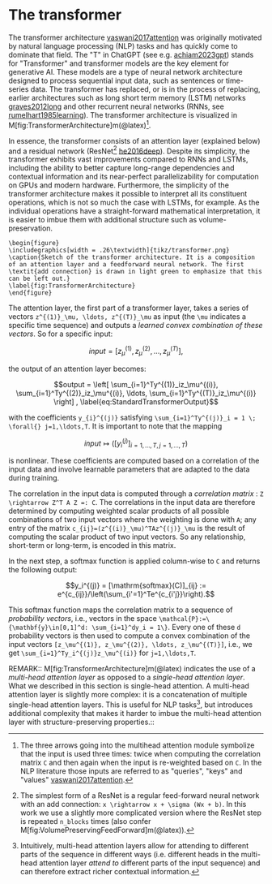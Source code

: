 # The transformer

The transformer architecture [vaswani2017attention](@cite) was originally motivated by natural language processing (NLP) tasks and has quickly come to dominate that field. The "T" in ChatGPT (see e.g. [achiam2023gpt](@cite)) stands for "Transformer" and transformer models are the key element for generative AI. These models are a type of neural network architecture designed to process sequential input data, such as sentences or time-series data. The transformer has replaced, or is in the process of replacing, earlier architectures such as long short term memory (LSTM) networks [graves2012long](@cite) and other recurrent neural networks (RNNs, see [rumelhart1985learning](@cite)). The transformer architecture is visualized in M[fig:TransformerArchitecture]m(@latex)[^1].

[^1]: The three arrows going into the multihead attention module symbolize that the input is used three times: twice when computing the correlation matrix ``C`` and then again when the input is re-weighted based on ``C``. In the NLP literature those inputs are referred to as "queries", "keys" and "values" [vaswani2017attention](@cite).

In essence, the transformer consists of an attention layer (explained below) and a residual network (ResNet[^2] [he2016deep](@cite)). Despite its simplicity, the transformer exhibits vast improvements compared to RNNs and LSTMs, including the ability to better capture long-range dependencies and contextual information and its near-perfect parallelizability for computation on GPUs and modern hardware.
Furthermore, the simplicity of the transformer architecture makes it possible to interpret all its constituent operations, which is not so much the case with LSTMs, for example. As the individual operations have a straight-forward mathematical interpretation, it is easier to imbue them with additional structure such as volume-preservation.

[^2]: The simplest form of a ResNet is a regular feed-forward neural network with an add connection: ``x \rightarrow x + \sigma (Wx + b)``. In this work we use a slightly more complicated version where the ResNet step is repeated `n_blocks` times (also confer M[fig:VolumePreservingFeedForward]m(@latex)).

```@raw latex
\begin{figure}
\includegraphics[width = .26\textwidth]{tikz/transformer.png}
\caption{Sketch of the transformer architecture. It is a composition of an attention layer and a feedforward neural network. The first \textit{add connection} is drawn in light green to emphasize that this can be left out.}
\label{fig:TransformerArchitecture}
\end{figure}
```

The attention layer, the first part of a transformer layer, takes a series of vectors ``z^{(1)}_\mu, \ldots, z^{(T)}_\mu`` as input (the ``\mu`` indicates a specific time sequence) and outputs a *learned convex combination of these vectors*. So for a specific input: 
```math
input = [z_\mu^{(1)}, z_\mu^{(2)}, \ldots, z_\mu^{(T)}],
```
the output of an attention layer becomes:
```math
output = \left[ \sum_{i=1}^Ty^{(1)}_iz_\mu^{(i)}, \sum_{i=1}^Ty^{(2)}_iz_\mu^{(i)}, \ldots, \sum_{i=1}^Ty^{(T)}_iz_\mu^{(i)} \right] ,
\label{eq:StandardTransformerOutput}
```
with the coefficients ``y_{i}^{(j)}`` satisfying ``\sum_{i=1}^Ty^{(j)}_i = 1 \; \forall{} j=1,\ldots,T``. It is important to note that the mapping 
```math
input \mapsto \left([y_i^{(j)}]_{i=1,\ldots,T,j=1,\ldots,T}\right)
```
is nonlinear. These coefficients are computed based on a correlation of the input data and involve learnable parameters that are adapted to the data during training.

The correlation in the input data is computed through a *correlation matrix* : ``Z \rightarrow Z^T A Z =: C``. The correlations in the input data are therefore determined by computing weighted scalar products of all possible combinations of two input vectors where the weighting is done with ``A``; any entry of the matrix ``c_{ij}=(z^{(i)}_\mu)^TAz^{(j)}_\mu`` is the result of computing the scalar product of two input vectors. So any relationship, short-term or long-term, is encoded in this matrix.

In the next step, a softmax function is applied column-wise to ``C`` and returns the following output: 
```math
y_i^{(j)} = [\mathrm{softmax}(C)]_{ij} := e^{c_{ij}}/\left(\sum_{i'=1}^Te^{c_{i'j}}\right).
```
This softmax function maps the correlation matrix to a sequence of *probability vectors*, i.e., vectors in the space ``\mathcal{P}:=\{\mathbf{y}\in[0,1]^d: \sum_{i=1}^dy_i = 1\}``. Every one of these ``d`` probability vectors is then used to compute a convex combination of the input vectors ``[z_\mu^{(1)}, z_\mu^{(2)}, \ldots, z_\mu^{(T)}]``, i.e., we get ``\sum_{i=1}^Ty_i^{(j)}z_\mu^{(i)}`` for ``j=1,\ldots,T``.


REMARK::
M[fig:TransformerArchitecture]m(@latex) indicates the use of a *multi-head attention layer* as opposed to a *single-head attention layer*. What we described in this section is single-head attention. A multi-head attention layer is slightly more complex: it is a concatenation of multiple single-head attention layers. This is useful for NLP tasks[^3], but introduces additional complexity that makes it harder to imbue the multi-head attention layer with structure-preserving properties.::


[^3]: Intuitively, multi-head attention layers allow for attending to different parts of the sequence in different ways (i.e. different heads in the multi-head attention layer *attend to* different parts of the input sequence) and can therefore extract richer contextual information.
